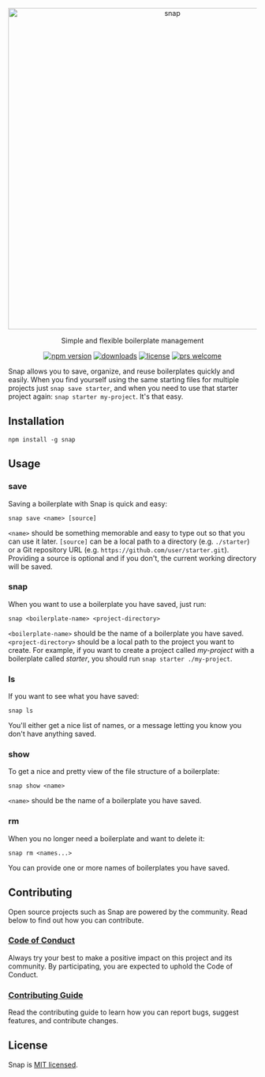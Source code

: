 <p align="center">
  <img alt="snap" src="https://i.imgur.com/fbf8WGE.png" width="650">
</p>

<p align="center">
  Simple and flexible boilerplate management
</p>

<p align="center">
  <a href="https://www.npmjs.com/package/snap"><img alt="npm version" src="https://img.shields.io/npm/v/snap.svg?maxAge=43200&colorB=4c32f2"></a>
  <a href="https://www.npmjs.com/package/snap"><img alt="downloads" src="https://img.shields.io/npm/dm/snap.svg?maxAge=21600&colorB=07c171"></a>
  <a href="https://github.com/jolaleye/snap/blob/master/LICENSE"><img alt="license" src="https://img.shields.io/badge/license-MIT-1f425f.svg"></a>
  <a href="https://github.com/jolaleye/snap/blob/master/CONTRIBUTING.md"><img alt="prs welcome" src="https://img.shields.io/badge/PRs-welcome-ea5267.svg"></a>
</p>

Snap allows you to save, organize, and reuse boilerplates quickly and easily. When you find yourself using the same starting files for multiple projects just `snap save starter`, and when you need to use that starter project again: `snap starter my-project`. It's that easy.

## Installation

```
npm install -g snap
```

## Usage

### save

Saving a boilerplate with Snap is quick and easy:

```
snap save <name> [source]
```

`<name>` should be something memorable and easy to type out so that you can use it later. `[source]` can be a local path to a directory (e.g. `./starter`) or a Git repository URL (e.g. `https://github.com/user/starter.git`). Providing a source is optional and if you don't, the current working directory will be saved.

### snap

When you want to use a boilerplate you have saved, just run:

```
snap <boilerplate-name> <project-directory>
```

`<boilerplate-name>` should be the name of a boilerplate you have saved. `<project-directory>` should be a local path to the project you want to create. For example, if you want to create a project called *my-project* with a boilerplate called *starter*, you should run `snap starter ./my-project`.

### ls

If you want to see what you have saved:

```
snap ls
```

You'll either get a nice list of names, or a message letting you know you don't have anything saved.

### show

To get a nice and pretty view of the file structure of a boilerplate:

```
snap show <name>
```

`<name>` should be the name of a boilerplate you have saved.

### rm

When you no longer need a boilerplate and want to delete it:

```
snap rm <names...>
```

You can provide one or more names of boilerplates you have saved.

## Contributing

Open source projects such as Snap are powered by the community. Read below to find out how you can contribute.

### [Code of Conduct](CODE_OF_CONDUCT.md)

Always try your best to make a positive impact on this project and its community. By participating, you are expected to uphold the Code of Conduct.

### [Contributing Guide](CONTRIBUTING.md)

Read the contributing guide to learn how you can report bugs, suggest features, and contribute changes.

## License

Snap is [MIT licensed](LICENSE).
